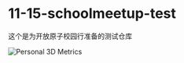 # 11-15-schoolmeetup-test
这个是为开放原子校园行准备的测试仓库

![Personal 3D Metrics](./profile-3d-contrib/profile-night-green.svg)
